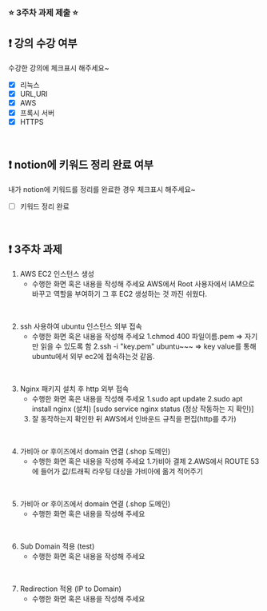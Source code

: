 ### ⭐️ 3주차 과제 제출 ⭐️

## ❗️ 강의 수강 여부
수강한 강의에 체크표시 해주세요~

- [x] 리눅스
- [x] URL,URI
- [x] AWS
- [x] 프록시 서버
- [x] HTTPS

<br>

## ❗️ notion에 키워드 정리 완료 여부
내가 notion에 키워드를 정리를 완료한 경우 체크표시 해주세요~

- [ ] 키워드 정리 완료

<br>

## ❗️ 3주차 과제
1. AWS EC2 인스턴스 생성
   - 수행한 화면 혹은 내용을 작성해 주세요
   AWS에서 Root 사용자에서 IAM으로 바꾸고 역할을 부여하기
   그 후 EC2 생성하는 것 까진 쉬웠다. 
<br/>

2. ssh 사용하여 ubuntu 인스턴스 외부 접속
   - 수행한 화면 혹은 내용을 작성해 주세요
   1.chmod 400 파일이름.pem  => 자기만 읽을 수 있도록 함
   2.ssh -i "key.pem" ubuntu~~~
     => key value를 통해 ubuntu에서 외부 ec2에 접속하는것 같음.
   

<br/>

3. Nginx 패키지 설치 후 http 외부 접속
   - 수행한 화면 혹은 내용을 작성해 주세요
   1.sudo apt update
   2.sudo apt install nginx (설치)
   [sudo service nginx status (정상 작동하는 지 확인)]
   3. 잘 동작하는지 확인한 뒤 AWS에서 인바운드 규칙을 편집(http를 추가)

<br/>

4. 가비아 or 후이즈에서 domain 연결 (.shop 도메인)
   - 수행한 화면 혹은 내용을 작성해 주세요
   1.가비아 결제
   2.AWS에서 ROUTE 53에 들어가 값/트래픽 라우팅 대상을 가비아에 옮겨 적어주기 
<br/>

5. 가비아 or 후이즈에서 domain 연결 (.shop 도메인)
   - 수행한 화면 혹은 내용을 작성해 주세요

<br/>

6. Sub Domain 적용 (test)
   - 수행한 화면 혹은 내용을 작성해 주세요

<br/>

7. Redirection 적용 (IP to Domain)
   - 수행한 화면 혹은 내용을 작성해 주세요

<br/>

